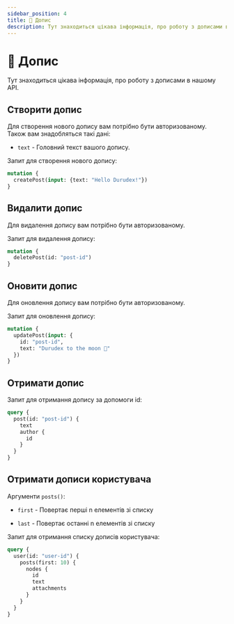 ```yaml
---
sidebar_position: 4
title: 📄 Допис
description: Тут знаходиться цікава інформація, про роботу з дописами в нашому API.
---
```


# 📄 Допис

Тут знаходиться цікава інформація, про роботу з дописами в нашому API.

## Створити допис

Для створення нового допису вам потрібно бути авторизованому. Також вам знадобляться такі дані:

+ `text` - Головний текст вашого допису.

Запит для створення нового допису:

```graphql
mutation {
  createPost(input: {text: "Hello Durudex!"})
}
```

## Видалити допис

Для видалення допису вам потрібно бути авторизованому.

Запит для видалення допису:

```graphql
mutation {
  deletePost(id: "post-id")
}
```

## Оновити допис

Для оновлення допису вам потрібно бути авторизованому.

Запит для оновлення допису:

```graphql
mutation {
  updatePost(input: {
    id: "post-id",
    text: "Durudex to the moon 🚀"
  })
}
```

## Отримати допис

Запит для отримання допису за допомоги id:

```graphql
query {
  post(id: "post-id") {
    text
    author {
      id
    }
  }
}
```

## Отримати дописи користувача

Аргументи `posts()`:

+ `first` - Повертає перші n елементів зі списку

+ `last` - Повертає останні n елементів зі списку

Запит для отримання списку дописів користувача:

```graphql
query {
  user(id: "user-id") {
    posts(first: 10) {
      nodes {
        id
        text
        attachments
      }
    }
  }
}
```
